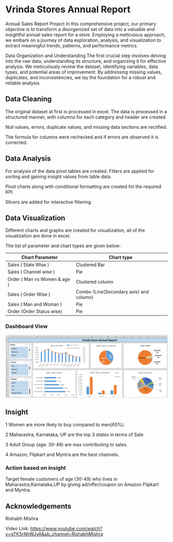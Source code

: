 
# Vrinda Stores Annual Report

Annual Sales Report Project
In this comprehensive project, our primary objective is to transform a disorganized set of data into a valuable and insightful annual sales report for a store. Employing a meticulous approach, we embark on a journey of data exploration, analysis, and visualization to extract meaningful trends, patterns, and performance metrics.

Data Organization and Understanding
The first crucial step involves delving into the raw data, understanding its structure, and organizing it for effective analysis. We meticulously review the dataset, identifying variables, data types, and potential areas of improvement. By addressing missing values, duplicates, and inconsistencies, we lay the foundation for a robust and reliable analysis.



## Data Cleaning
The original dataset at first is processed in excel. The data is processed in a structured manner, with columns for each category and header are created.

Null values, errors, duplicate values, and missing data sections are rectified. 

The formula for columns were rechecked and if errors are observed it is corrected.
## Data Analysis 
For analysis of the data pivot tables are created. Filters are applied for sorting and gaining insight values from table data.

Pivot charts along with conditional formatting are created fot the required KPI.

Slicers are added for interactive filtering.


## Data Visualization

Different charts and graphs are created for visualization, all of the visualization are done in excel.

The list of parameter and chart types are given below:

| Chart Parameter | Chart type | 
| -------- | -------- |  
| Sales ( State Wise )   | Clustered Bar  | 
| Sales ( Channel wise )  | Pie    | 
| Order ( Man vs Women & age )   | Clustered column  | 
| Sales ( Order Wise )  | Combo (Line(Secondary axis) and column)   | 
| Sales ( Man and Woman )   | Pie  |  
| Order (Order Status wise)   | Pie  | 

### Dashboard View 

![Dashboras view](Dash.png)




## Insight

1 Women are more likely to buy compared to men(65%).

2 Maharastra, Karnataka, UP are the top 3 states in terms of Sale.

3 Adult Group (age: 30-49) are max contributing to sales.

4 Amazon, Flipkart and Myntra are the best channels.

### Action based on insight

Target  female customers of age (30-49) who lives in Maharastra,Karnataka,UP by giving ad/offer/coupon on Amazon Flipkart and Myntra.







## Acknowledgements

Rishabh Mishra

Video Link: https://www.youtube.com/watch?v=gTK5rNhWJyA&ab_channel=RishabhMishra

